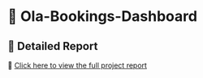 # 🚖 Ola-Bookings-Dashboard  
## 📂 Detailed Report  
🔗 [Click here to view the full project report](https://github.com/Ayushpolishwala49/Data-Analytics-Project/blob/main/OLA.pdf)
